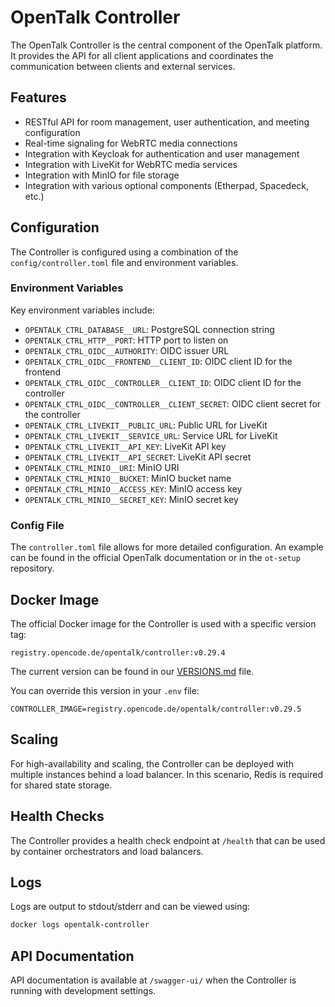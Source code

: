 # OpenTalk Controller

The OpenTalk Controller is the central component of the OpenTalk platform. It provides the API for all client applications and coordinates the communication between clients and external services.

## Features

- RESTful API for room management, user authentication, and meeting configuration
- Real-time signaling for WebRTC media connections
- Integration with Keycloak for authentication and user management
- Integration with LiveKit for WebRTC media services
- Integration with MinIO for file storage
- Integration with various optional components (Etherpad, Spacedeck, etc.)

## Configuration

The Controller is configured using a combination of the `config/controller.toml` file and environment variables.

### Environment Variables

Key environment variables include:

- `OPENTALK_CTRL_DATABASE__URL`: PostgreSQL connection string
- `OPENTALK_CTRL_HTTP__PORT`: HTTP port to listen on
- `OPENTALK_CTRL_OIDC__AUTHORITY`: OIDC issuer URL
- `OPENTALK_CTRL_OIDC__FRONTEND__CLIENT_ID`: OIDC client ID for the frontend
- `OPENTALK_CTRL_OIDC__CONTROLLER__CLIENT_ID`: OIDC client ID for the controller
- `OPENTALK_CTRL_OIDC__CONTROLLER__CLIENT_SECRET`: OIDC client secret for the controller
- `OPENTALK_CTRL_LIVEKIT__PUBLIC_URL`: Public URL for LiveKit
- `OPENTALK_CTRL_LIVEKIT__SERVICE_URL`: Service URL for LiveKit
- `OPENTALK_CTRL_LIVEKIT__API_KEY`: LiveKit API key
- `OPENTALK_CTRL_LIVEKIT__API_SECRET`: LiveKit API secret
- `OPENTALK_CTRL_MINIO__URI`: MinIO URI
- `OPENTALK_CTRL_MINIO__BUCKET`: MinIO bucket name
- `OPENTALK_CTRL_MINIO__ACCESS_KEY`: MinIO access key
- `OPENTALK_CTRL_MINIO__SECRET_KEY`: MinIO secret key

### Config File

The `controller.toml` file allows for more detailed configuration. An example can be found in the official OpenTalk documentation or in the `ot-setup` repository.

## Docker Image

The official Docker image for the Controller is used with a specific version tag:

```
registry.opencode.de/opentalk/controller:v0.29.4
```

The current version can be found in our [VERSIONS.md](/VERSIONS.md) file. 

You can override this version in your `.env` file:

```
CONTROLLER_IMAGE=registry.opencode.de/opentalk/controller:v0.29.5
```

## Scaling

For high-availability and scaling, the Controller can be deployed with multiple instances behind a load balancer. In this scenario, Redis is required for shared state storage.

## Health Checks

The Controller provides a health check endpoint at `/health` that can be used by container orchestrators and load balancers.

## Logs

Logs are output to stdout/stderr and can be viewed using:

```bash
docker logs opentalk-controller
```

## API Documentation

API documentation is available at `/swagger-ui/` when the Controller is running with development settings.